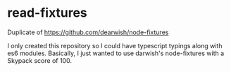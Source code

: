 # read-fixtures

Duplicate of https://github.com/dearwish/node-fixtures

I only created this repository so I could have typescript
typings along with es6 modules. Basically, I just wanted to
use darwish's node-fixtures with a Skypack score of 100.

